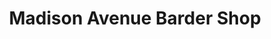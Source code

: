 ---
title: "Madison Avenue Barder Shop"
url: /maple/madison-avenue-barder-shop/
shop: hairdresser
---